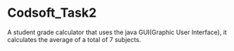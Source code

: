 # Codsoft_Task2
A student grade calculator that uses the java GUI(Graphic User Interface), it calculates the average of a total of 7 subjects.
